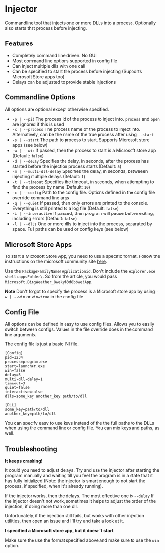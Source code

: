 # Injector

Commandline tool that injects one or more DLLs into a process. Optionally also starts that process before injecting.

## Features

  * Completely command line driven. No GUI
  * Most command line options supported in config file
  * Can inject multiple dlls with one call
  * Can be specified to start the process before injecting (Supports Microsoft Store apps too)
  * Delays can be adjusted to provide stable injections

## Commandline Options

  All options are optional except otherwise specified. 
  * `-p | --pid` 
  The process id of the process to inject into. `process` and `open` are ignored if this is used
  * `-x | --process` 
  The process name of the process to inject into. Alternatively, can be the name of the true process after using `--start`
  * `-s | --start` 
  The path to process to start. Supports Microsoft store apps (see below)
  * `-w | --win` 
  If passed, then the process to start is a Microsoft store app (Default: `false`)
  * `-d | --delay` 
  Specifies the delay, in seconds, after the process has started before the injection process starts (Default: `5`)
  * `-m | --multi-dll-delay` 
  Specifies the delay, in seconds, betweeen injecting multiple delays (Default: `1`)
  * `-t | --timeout` 
  Specifies the timeout, in seconds, when attempting to find the process by name (Default: `10`)
  * `-c | --config` 
  Path to the config file. Options defined in the config file override command line args
  * `-q | --quiet`
  If passed, then only errors are printed to the console. Everything is still printed to a log file (Default: `false`)
  * `-i | --interactive` 
  If passed, then program will pause before exiting, including errors (Default: `false`)
  * `-l | --dlls` 
  One or more dlls to inject into the process, separated by space. Full paths can be used or config keys (see below)

## Microsoft Store Apps

To start a Microsoft Store App, you need to use a specific format. Follow the instructions on the microsoft community site [here](https://answers.microsoft.com/en-us/windows/forum/windows_10-windows_store/starting-windows-10-store-app-from-the-command/836354c5-b5af-4d6c-b414-80e40ed14675?auth=1).

Use the `PackageFamilyName!Applicationid`. Don't include the `explorer.exe shell:appsFolder\`. So from the article, you would pass `Microsoft.BingWeather_8wekyb3d8bbwe!App`.

**Note** Don't forgot to specify the process is a Microsoft store app by using `-w | --win` or `win=true` in the config file

## Config File

All options can be defined in easy to use config files. Allows you to easily switch between configs. Values in the file override does in the command line arguments.

The config file is just a basic INI file.

```
[Config]
pid=1234
process=program.exe
start=launcher.exe
win=false
delay=5
multi-dll-delay=1
timeout=3
quiet=false
interactive=false
dlls=some_key another_key path/to/dll

[DLL]
some_key=path/to/dll
another_key=path/to/dll
```

You can specify easy to use keys instead of the the full paths to the DLLs when using the command line or config file.  You can mix keys and paths, as well.

## Troubleshooting

**It keeps crashing!**

It could you need to adjust delays. Try and use the injector after starting the program manually and waiting till you feel the program is in a state that it has fully initialized (Note: the injector is smart enough to not start the process, if specified, when it's already running).

If the injector works, then the delays. The most effective one is `--delay`
If the injector doesn't not work, sometimes it helps to adjust the order of the injection, if doing more than one dll.

Unfortunately, if the injection still fails, but works with other injection utilities, then open an issue and I'll try and take a look at it.

**I specified a Microsoft store app, but it doesn't start**

Make sure the use the format specified above and make sure to use the `win` option.



